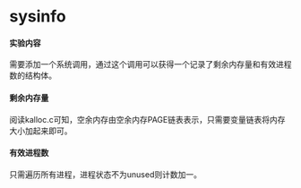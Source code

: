 # sysinfo

#### 实验内容

需要添加一个系统调用，通过这个调用可以获得一个记录了剩余内存量和有效进程数的结构体。

#### 剩余内存量

阅读kalloc.c可知，空余内存由空余内存PAGE链表表示，只需要变量链表将内存大小加起来即可。

#### 有效进程数

只需遍历所有进程，进程状态不为unused则计数加一。
